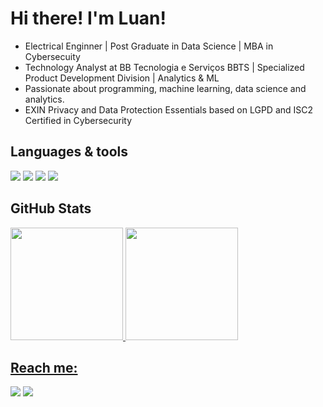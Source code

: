 # Hi there! I'm Luan!
- Electrical Enginner | Post Graduate in Data Science | MBA in Cybersecuity
- Technology Analyst at BB Tecnologia e Serviços BBTS | Specialized Product Development Division | Analytics & ML
- Passionate about programming, machine learning, data science and analytics.
- EXIN Privacy and Data Protection Essentials based on LGPD and ISC2 Certified in Cybersecurity

## Languages & tools 
<img src="https://img.shields.io/badge/Python-FFD43B?style=for-the-badge&logo=python&logoColor=blue"/> <img src="https://img.shields.io/badge/Pandas-2C2D72?style=for-the-badge&logo=pandas&logoColor=white"/> <img src="https://img.shields.io/badge/Numpy-777BB4?style=for-the-badge&logo=numpy&logoColor=white"/> <img src="https://img.shields.io/badge/Pandas-2C2D72?style=for-the-badge&logo=pandas&logoColor=white"/>
          
## GitHub Stats
<div>
<a href="https://github.com/luanbarreto1998">
<img loading="lazy" height="180em" src="https://github-readme-stats.vercel.app/api?username=luanbarreto1998&show_icons=true&theme=dracula&include_all_commits=true&count_private=true"/>
<img loading="lazy" height="180em" src="https://github-readme-stats.vercel.app/api/top-langs/?username=luanbarreto1998&layout=compact&langs_count=7&theme=dracula"/>
</div>

## Reach me:
<div>
<a href="https://br.linkedin.com/in/luan-silva-barreto-674029132" target="_blank"><img loading="lazy" src="https://img.shields.io/badge/-LinkedIn-%230077B5?style=for-the-badge&logo=linkedin&logoColor=white" target="_blank"></a> <img loading="lazy" src="https://img.shields.io/badge/luanbarreto1998@gmail.com-D14836?style=for-the-badge&logo=gmail&logoColor=white" target="_blank"></a>   
</div>

